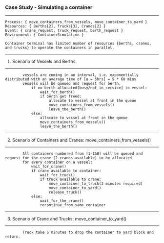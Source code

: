 ### Case Study - Simulating a container
***


    Process: { move_containers_from_vessels, move_container_to_yard }
    Resources: { Berths[2], Trucks[3], Cranes[2] }
    Event: { crane_request, truck_request, berth_request }
    Environment: { ContainerSimulation }
    
    Container terminal has limited number of resources {berths, cranes, and trucks} to operate the containers in parallel.
    
***
1.  Scenario of Vessels and Berths: 
***
            vessels are coming in an interval, i.e. exponentially distributed with an average time of [u = 5hrs] = 5 * 60 mins
            vessels will be queued and request for berth, 
                if no berth allocated[busy/not_in_service] to vessel:
                    wait_for_berth()
                    if berth get freed: 
                        allocate to vessel at front in the queue
                        move_containers_from_vessels()
                        leave_the_berth()
                else: 
                    allocate to vessel at front in the queue
                    move_containers_from_vessels()
                    leave_the_berth()
            
***
2.  Scenario of Containers and Cranes: move_containers_from_vessels()
***
            All containers numbered from [1-150] will be queued and request for the crane [2 cranes available] to be allocated
            for every container on a vessel: 
                wait_for_crane()
                if crane available to container: 
                    wait_for_truck()
                    if truck available to crane:
                        move_container_to_truck(3 minutes required)
                        move_container_to_yard()
                        release_truck()
                else:
                    wait_for_the_crane()
                    recontinue_from_same_container
                    
***       
3.  Scenario of Crane and Trucks: move_container_to_yard()
***
            Truck take 6 minutes to drop the container to yard block and return.

<br><br>



```python

```
